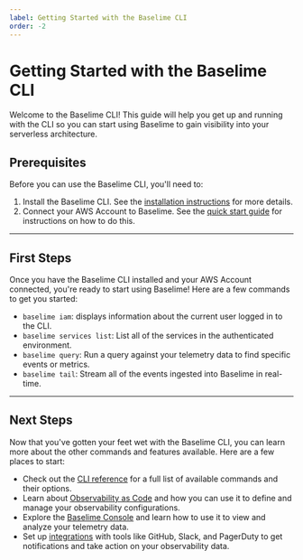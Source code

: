 ```yaml
---
label: Getting Started with the Baselime CLI
order: -2
---
```


# Getting Started with the Baselime CLI

Welcome to the Baselime CLI! This guide will help you get up and running with the CLI so you can start using Baselime to gain visibility into your serverless architecture.

## Prerequisites
Before you can use the Baselime CLI, you'll need to:

1. Install the Baselime CLI. See the [installation instructions](./install.md) for more details.
2. Connect your AWS Account to Baselime. See the [quick start guide](../getting-started/quick-start.md) for instructions on how to do this.

---

## First Steps

Once you have the Baselime CLI installed and your AWS Account connected, you're ready to start using Baselime! Here are a few commands to get you started:

- `baselime iam`: displays information about the current user logged in to the CLI.
- `baselime services list`: List all of the services in the authenticated environment.
- `baselime query`: Run a query against your telemetry data to find specific events or metrics.
- `baselime tail`: Stream all of the events ingested into Baselime in real-time.

---

## Next Steps

Now that you've gotten your feet wet with the Baselime CLI, you can learn more about the other commands and features available. Here are a few places to start:

- Check out the [CLI reference](./) for a full list of available commands and their options.
- Learn about [Observability as Code](../getting-started/concepts.md#observability-as-code) and how you can use it to define and manage your observability configurations.
- Explore the [Baselime Console](https://console.baselime.io) and learn how to use it to view and analyze your telemetry data.
- Set up [integrations](./) with tools like GitHub, Slack, and PagerDuty to get notifications and take action on your observability data.
